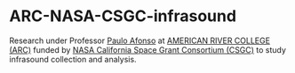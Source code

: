 # ARC-NASA-CSGC-infrasound

Research under Professor [Paulo Afonso](https://losrios.edu/about-los-rios/contact-us/employee-directory/employee?xid=x76049&id=1085001) at [AMERICAN RIVER COLLEGE (ARC)](https://arc.losrios.edu/) funded by [NASA California Space Grant Consortium (CSGC)](https://casgc.ucsd.edu/) to study infrasound collection and analysis.
